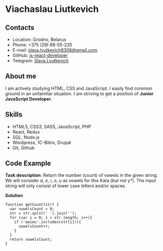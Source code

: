 # Viachaslau Liutkevich

## Contacts
   * Location: Grodno, Belarus
   * Phone: +375 (29) 88-55-235
   * E-mail: slava.lyutkevich8308@gmail.com
   * GitHub: [js-react-developer](https://github.com/js-react-developer)
   * Telegram: [Slava Lyutkevich](https://t.me/BrainBelarus)

## About me
I am actively studying HTML, CSS and JavaScript. I easily find common ground in an unfamiliar situation. I am striving to get a position of **Junior JavaScript Developer**.

## Skills
* HTML5, CSS3, SASS, JavaScript, PHP
* React, Redux
* SQL, Node.js
* Wordpress, 1C-Bitrix, Drupal
* Git, Github

## Code Example
**Task description**: Return the number (count) of vowels in the given string. We will consider *a*, *e*, *i*, *o*, *u* as vowels for this Kata (but not y*). The input string will only consist of lower case letters and/or spaces.

**Solution**
```
function getCount(str) {
  var vowelsCount = 0;
  str = str.split(' ').join('');
  for (var i = 0; i < str.length; i++){
    if ('aeiou'.includes(str[i])){
      vowelsCount++;
    }
  }
  return vowelsCount;
}
```